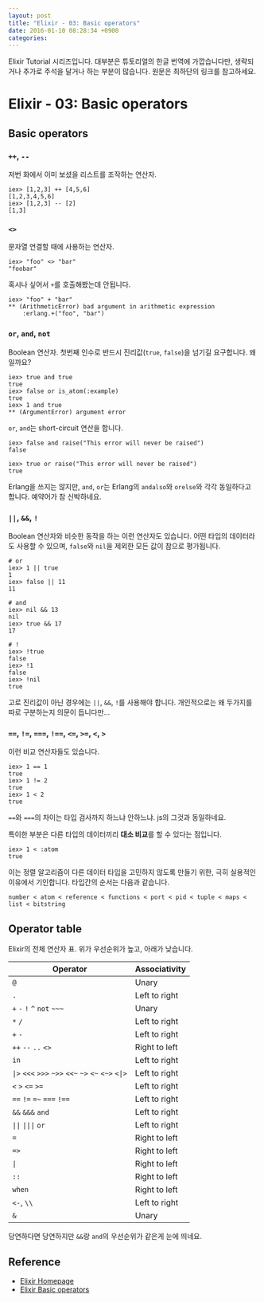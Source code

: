 ```yaml
---
layout: post
title: "Elixir - 03: Basic operators"
date: 2016-01-10 08:28:34 +0900
categories:
---
```


Elixir Tutorial 시리즈입니다. 대부분은 튜토리얼의 한글 번역에 가깝습니다만, 생략되거나 추가로 주석을 달거나 하는 부분이 많습니다. 원문은 최하단의 링크를 참고하세요.

# Elixir - 03: Basic operators

## Basic operators

### `++`, `--`

저번 화에서 이미 보셨을 리스트를 조작하는 연산자.

```iex
iex> [1,2,3] ++ [4,5,6]
[1,2,3,4,5,6]
iex> [1,2,3] -- [2]
[1,3]
```

### `<>`

문자열 연결할 때에 사용하는 연산자.

```iex
iex> "foo" <> "bar"
"foobar"
```

혹시나 싶어서 `+`를 호출해봤는데 안됩니다.

```iex
iex> "foo" + "bar"
** (ArithmeticError) bad argument in arithmetic expression
    :erlang.+("foo", "bar")
```

### `or`, `and`, `not`

Boolean 연산자. 첫번째 인수로 반드시 진리값(`true`, `false`)을 넘기길 요구합니다. 왜일까요?

```iex
iex> true and true
true
iex> false or is_atom(:example)
true
iex> 1 and true
** (ArgumentError) argument error
```

`or`, `and`는 short-circuit 연산을 합니다.

```iex
iex> false and raise("This error will never be raised")
false

iex> true or raise("This error will never be raised")
true
```

Erlang을 쓰지는 않지만, `and`, `or`는 Erlang의 `andalso`와 `orelse`와 각각 동일하다고 합니다. 예약어가 참 신박하네요.

### `||`, `&&`, `!`

Boolean 연산자와 비슷한 동작을 하는 이런 연산자도 있습니다. 어떤 타입의 데이터라도 사용할 수 있으며, `false`와 `nil`을 제외한 모든 값이 참으로 평가됩니다.

```iex
# or
iex> 1 || true
1
iex> false || 11
11

# and
iex> nil && 13
nil
iex> true && 17
17

# !
iex> !true
false
iex> !1
false
iex> !nil
true
```

고로 진리값이 아닌 경우에는  `||`, `&&`, `!`를 사용해야 합니다. 개인적으로는 왜 두가지를 따로 구분하는지 의문이 듭니다만...

### `==`, `!=`, `===`, `!==`, `<=`, `>=`, `<`, `>`

이런 비교 연산자들도 있습니다.

```iex
iex> 1 == 1
true
iex> 1 != 2
true
iex> 1 < 2
true
```

`==`와 `===`의 차이는 타입 검사까지 하느냐 안하느냐. js의 그것과 동일하네요.

특이한 부분은 다른 타입의 데이터끼리 **대소 비교**를 할 수 있다는 점입니다.

```iex
iex> 1 < :atom
true
```

이는 정렬 알고리즘이 다른 데이터 타입을 고민하지 않도록 만들기 위한, 극히 실용적인 이유에서 기인합니다. 타입간의 순서는 다음과 같습니다.

    number < atom < reference < functions < port < pid < tuple < maps < list < bitstring

## Operator table

Elixir의 전체 연산자 표. 위가 우선순위가 높고, 아래가 낮습니다.

Operator | Associativity
-------- | -------------
 `@` | Unary
 `.` | Left to right
 `+` `-` `!` `^` `not` `~~~` | Unary
 `*` `/` | Left to right
 `+` `-` | Left to right
 `++` `--` `..` `<>` | Right to left
 `in` | Left to right
 <code>&#124;></code> `<<<` `>>>` `~>>` `<<~` `~>` `<~` `<~>` <code>&lt;&#124;&gt;</code>  | Left to right
 `<` `>` `<=` `>=` | Left to right
 `==` `!=` `=~` `===` `!==` | Left to right
 `&&` `&&&` `and` | Left to right
 <code>&#124;&#124;</code> <code>&#124;&#124;&#124;</code> `or` | Left to right
 `=` | Right to left
 `=>` | Right to left
 <code>&#124;</code> | Right to left
 `::` | Right to left
 `when` | Right to left
 `<-`, `\\` | Left to right
 `&` | Unary

당연하다면 당연하지만 `&&`랑 `and`의 우선순위가 같은게 눈에 띄네요.

## Reference
 * [Elixir Homepage](http://elixir-lang.org)
 * [Elixir Basic operators](http://elixir-lang.org/getting-started/basic-operators.html)
